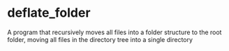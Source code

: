 # deflate_folder
A program that recursively moves all files into a folder structure to the root folder, moving all files in the directory tree into a single directory
